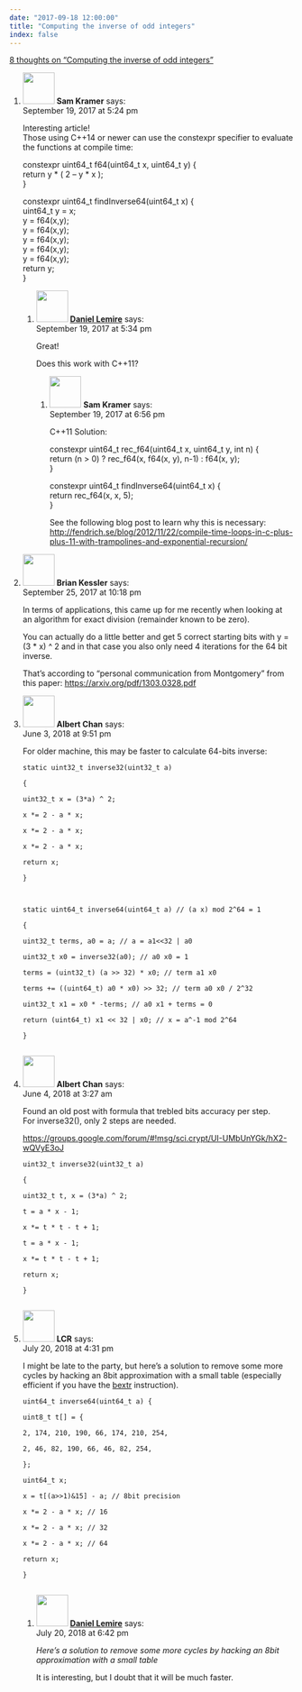 ```yaml
---
date: "2017-09-18 12:00:00"
title: "Computing the inverse of odd integers"
index: false
---
```


[8 thoughts on &ldquo;Computing the inverse of odd integers&rdquo;](/lemire/blog/2017/09-18-computing-the-inverse-of-odd-integers)

<ol class="comment-list">
<li id="comment-286368" class="comment even thread-even depth-1 parent">
<div class="comment-author vcard">
<img alt src="https://secure.gravatar.com/avatar/c6d076eb5be7f09dd4256e70d903615c?s=56&#038;d=mm&#038;r=g" srcset="https://secure.gravatar.com/avatar/c6d076eb5be7f09dd4256e70d903615c?s=112&#038;d=mm&#038;r=g 2x" class="avatar avatar-56 photo" height="56" width="56" decoding="async" /> <b class="fn">Sam Kramer</b> <span class="says">says:</span> </div>
<div class="comment-metadata"><time datetime="2017-09-19T17:24:51+00:00">September 19, 2017 at 5:24 pm</time></a> </div>
<div class="comment-content">
<p>Interesting article!<br/>
Those using C++14 or newer can use the constexpr specifier to evaluate the functions at compile time:</p>
<p>constexpr uint64_t f64(uint64_t x, uint64_t y) {<br/>
return y * ( 2 &#8211; y * x );<br/>
}</p>
<p>constexpr uint64_t findInverse64(uint64_t x) {<br/>
uint64_t y = x;<br/>
y = f64(x,y);<br/>
y = f64(x,y);<br/>
y = f64(x,y);<br/>
y = f64(x,y);<br/>
y = f64(x,y);<br/>
return y;<br/>
}</p>
</div>
<ol class="children">
<li id="comment-286369" class="comment byuser comment-author-lemire bypostauthor odd alt depth-2 parent">
<div class="comment-author vcard">
<img alt src="https://secure.gravatar.com/avatar/2ca999bef9535950f5b84281a4dab006?s=56&#038;d=mm&#038;r=g" srcset="https://secure.gravatar.com/avatar/2ca999bef9535950f5b84281a4dab006?s=112&#038;d=mm&#038;r=g 2x" class="avatar avatar-56 photo" height="56" width="56" decoding="async" /> <b class="fn"><a href="https://lemire.me/en/" class="url" rel="ugc">Daniel Lemire</a></b> <span class="says">says:</span> </div>
<div class="comment-metadata"><time datetime="2017-09-19T17:34:44+00:00">September 19, 2017 at 5:34 pm</time></a> </div>
<div class="comment-content">
<p>Great!</p>
<p>Does this work with C++11?</p>
</div>
<ol class="children">
<li id="comment-286372" class="comment even depth-3">
<div class="comment-author vcard">
<img alt src="https://secure.gravatar.com/avatar/c6d076eb5be7f09dd4256e70d903615c?s=56&#038;d=mm&#038;r=g" srcset="https://secure.gravatar.com/avatar/c6d076eb5be7f09dd4256e70d903615c?s=112&#038;d=mm&#038;r=g 2x" class="avatar avatar-56 photo" height="56" width="56" loading="lazy" decoding="async" /> <b class="fn">Sam Kramer</b> <span class="says">says:</span> </div>
<div class="comment-metadata"><time datetime="2017-09-19T18:56:21+00:00">September 19, 2017 at 6:56 pm</time></a> </div>
<div class="comment-content">
<p>C++11 Solution:</p>
<p>constexpr uint64_t rec_f64(uint64_t x, uint64_t y, int n) {<br/>
return (n &gt; 0) ? rec_f64(x, f64(x, y), n-1) : f64(x, y);<br/>
}</p>
<p>constexpr uint64_t findInverse64(uint64_t x) {<br/>
return rec_f64(x, x, 5);<br/>
}</p>
<p>See the following blog post to learn why this is necessary:<br/>
<a href="http://fendrich.se/blog/2012/11/22/compile-time-loops-in-c-plus-plus-11-with-trampolines-and-exponential-recursion/" rel="nofollow ugc">http://fendrich.se/blog/2012/11/22/compile-time-loops-in-c-plus-plus-11-with-trampolines-and-exponential-recursion/</a></p>
</div>
</li>
</ol>
</li>
</ol>
</li>
<li id="comment-287078" class="comment odd alt thread-odd thread-alt depth-1">
<div class="comment-author vcard">
<img alt src="https://secure.gravatar.com/avatar/706bfc4a6f4da473b87e55776dfdf547?s=56&#038;d=mm&#038;r=g" srcset="https://secure.gravatar.com/avatar/706bfc4a6f4da473b87e55776dfdf547?s=112&#038;d=mm&#038;r=g 2x" class="avatar avatar-56 photo" height="56" width="56" loading="lazy" decoding="async" /> <b class="fn">Brian Kessler</b> <span class="says">says:</span> </div>
<div class="comment-metadata"><time datetime="2017-09-25T22:18:54+00:00">September 25, 2017 at 10:18 pm</time></a> </div>
<div class="comment-content">
<p>In terms of applications, this came up for me recently when looking at an algorithm for exact division (remainder known to be zero). </p>
<p>You can actually do a little better and get 5 correct starting bits with y = (3 * x) ^ 2 and in that case you also only need 4 iterations for the 64 bit inverse.</p>
<p>That&rsquo;s according to &ldquo;personal communication from Montgomery&rdquo; from this paper: <a href="https://arxiv.org/pdf/1303.0328.pdf" rel="nofollow ugc">https://arxiv.org/pdf/1303.0328.pdf</a></p>
</div>
</li>
<li id="comment-306727" class="comment even thread-even depth-1">
<div class="comment-author vcard">
<img alt src="https://secure.gravatar.com/avatar/58c1a3b7009d2666847289f4cd3d4dd9?s=56&#038;d=mm&#038;r=g" srcset="https://secure.gravatar.com/avatar/58c1a3b7009d2666847289f4cd3d4dd9?s=112&#038;d=mm&#038;r=g 2x" class="avatar avatar-56 photo" height="56" width="56" loading="lazy" decoding="async" /> <b class="fn">Albert Chan</b> <span class="says">says:</span> </div>
<div class="comment-metadata"><time datetime="2018-06-03T21:51:04+00:00">June 3, 2018 at 9:51 pm</time></a> </div>
<div class="comment-content">
<p>For older machine, this may be faster to calculate 64-bits inverse:</p>
<p><code>static uint32_t inverse32(uint32_t a)<br/>
{<br/>
uint32_t x = (3*a) ^ 2;<br/>
x *= 2 - a * x;<br/>
x *= 2 - a * x;<br/>
x *= 2 - a * x;<br/>
return x;<br/>
}</p>
<p>static uint64_t inverse64(uint64_t a) // (a x) mod 2^64 = 1<br/>
{<br/>
uint32_t terms, a0 = a; // a = a1&lt;&lt;32 | a0<br/>
uint32_t x0 = inverse32(a0); // a0 x0 = 1<br/>
terms = (uint32_t) (a &gt;&gt; 32) * x0; // term a1 x0<br/>
terms += ((uint64_t) a0 * x0) &gt;&gt; 32; // term a0 x0 / 2^32<br/>
uint32_t x1 = x0 * -terms; // a0 x1 + terms = 0<br/>
return (uint64_t) x1 &lt;&lt; 32 | x0; // x = a^-1 mod 2^64<br/>
}<br/>
</code></p>
</div>
</li>
<li id="comment-306788" class="comment odd alt thread-odd thread-alt depth-1">
<div class="comment-author vcard">
<img alt src="https://secure.gravatar.com/avatar/58c1a3b7009d2666847289f4cd3d4dd9?s=56&#038;d=mm&#038;r=g" srcset="https://secure.gravatar.com/avatar/58c1a3b7009d2666847289f4cd3d4dd9?s=112&#038;d=mm&#038;r=g 2x" class="avatar avatar-56 photo" height="56" width="56" loading="lazy" decoding="async" /> <b class="fn">Albert Chan</b> <span class="says">says:</span> </div>
<div class="comment-metadata"><time datetime="2018-06-04T03:27:09+00:00">June 4, 2018 at 3:27 am</time></a> </div>
<div class="comment-content">
<p>Found an old post with formula that trebled bits accuracy per step.<br/>
For inverse32(), only 2 steps are needed.</p>
<p><a href="https://groups.google.com/forum/#!msg/sci.crypt/UI-UMbUnYGk/hX2-wQVyE3oJ" rel="nofollow ugc">https://groups.google.com/forum/#!msg/sci.crypt/UI-UMbUnYGk/hX2-wQVyE3oJ</a></p>
<p><code>uint32_t inverse32(uint32_t a)<br/>
{<br/>
uint32_t t, x = (3*a) ^ 2;<br/>
t = a * x - 1;<br/>
x *= t * t - t + 1;<br/>
t = a * x - 1;<br/>
x *= t * t - t + 1;<br/>
return x;<br/>
}<br/>
</code></p>
</div>
</li>
<li id="comment-319853" class="comment even thread-even depth-1 parent">
<div class="comment-author vcard">
<img alt src="https://secure.gravatar.com/avatar/057e97d8309b78007e41cf4b195da876?s=56&#038;d=mm&#038;r=g" srcset="https://secure.gravatar.com/avatar/057e97d8309b78007e41cf4b195da876?s=112&#038;d=mm&#038;r=g 2x" class="avatar avatar-56 photo" height="56" width="56" loading="lazy" decoding="async" /> <b class="fn">LCR</b> <span class="says">says:</span> </div>
<div class="comment-metadata"><time datetime="2018-07-20T16:31:25+00:00">July 20, 2018 at 4:31 pm</time></a> </div>
<div class="comment-content">
<p>I might be late to the party, but here&rsquo;s a solution to remove some more cycles by hacking an 8bit approximation with a small table (especially efficient if you have the <a href="https://www.felixcloutier.com/x86/BEXTR.html" rel="nofollow">bextr</a> instruction).</p>
<p><code>uint64_t inverse64(uint64_t a) {<br/>
uint8_t t[] = {<br/>
2, 174, 210, 190, 66, 174, 210, 254,<br/>
2, 46, 82, 190, 66, 46, 82, 254,<br/>
};<br/>
uint64_t x;<br/>
x = t[(a&gt;&gt;1)&amp;15] - a; // 8bit precision<br/>
x *= 2 - a * x; // 16<br/>
x *= 2 - a * x; // 32<br/>
x *= 2 - a * x; // 64<br/>
return x;<br/>
}<br/>
</code></p>
</div>
<ol class="children">
<li id="comment-319913" class="comment byuser comment-author-lemire bypostauthor odd alt depth-2">
<div class="comment-author vcard">
<img alt src="https://secure.gravatar.com/avatar/2ca999bef9535950f5b84281a4dab006?s=56&#038;d=mm&#038;r=g" srcset="https://secure.gravatar.com/avatar/2ca999bef9535950f5b84281a4dab006?s=112&#038;d=mm&#038;r=g 2x" class="avatar avatar-56 photo" height="56" width="56" loading="lazy" decoding="async" /> <b class="fn"><a href="https://lemire.me/en/" class="url" rel="ugc">Daniel Lemire</a></b> <span class="says">says:</span> </div>
<div class="comment-metadata"><time datetime="2018-07-20T18:42:38+00:00">July 20, 2018 at 6:42 pm</time></a> </div>
<div class="comment-content">
<p><em>Here&rsquo;s a solution to remove some more cycles by hacking an 8bit approximation with a small table</em></p>
<p>It is interesting, but I doubt that it will be much faster.</p>
</div>
</li>
</ol>
</li>
</ol>
